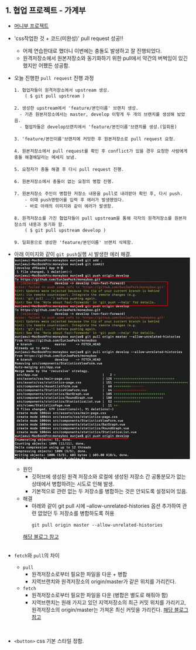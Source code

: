 ## 1. 협업 프로젝트 - 가계부
- [머니부 프로젝트](https://github.com/EunJaePark/moneyboo)

- 'css작업한 것 + 코드(미완성)' pull request 성공!!
  - 어제 연습한대로 했더니 이번에는 충돌도 발생하고 잘 진행되었다.
  - 원격저장소에서 원본저장소와 동기화하기 위한 pull에서 약간의 버벅임이 있긴 했지만 어쨌든 성공함.
  
- 오늘 진행한 `pull request` 진행 과정
  ```
  1. 협업자들이 원격저장소에서 upstream 생성.
      ( $ git pull upstream )
  
  2. 생성한 upstream에서 'feature/본인이름' 브랜치 생성.
    - 기존 원본저장소에서는 master, develop 이렇게 두 개의 브랜치를 생성해 놨었음.
    - 협업자들은 develop브랜치에서 'feature/본인이름'브랜치를 생성.(일회용)
    
  3. 'feature/본인이름'브랜치에 커밋한 후 원본저장소로 pull request 요청.
  
  4. 원본저장소에서 pull request를 확인 후 conflict가 있을 경우 요청한 사람에게 충돌 해결해달라는 메세지 보냄.
  
  5. 요청자가 충돌 해결 후 다시 pull request 진행.
  
  6. 원본저장소에서 충돌이 없는 요청의 병합 진행.
  
  7. 원본저장소 주인이 병합한 저장소 내용을 pull로 내려받아 확인 후, 다시 push.
      - 이때 push명령어를 입력 후 에러가 발생했었다. 
      - 바로 아래의 이미지와 같이 에러가 발생함.
  
  8. 원격저장소를 가진 협업자들이 pull upstream을 통해 각자의 원격저장소를 원본저장소의 내용과 동기화 함.
      ( $ git pull upstream develop )
  
  9. 일회용으로 생성한 'feature/본인이름' 브랜치 삭제함.
  ```
  
- 아래 이미지와 같이 `git push`실행 시 발생한 에러 해결.     
  <img src="./imgs/200719.png" width="500" />    
   
  - 원인 
    - 깃허브에 생성된 원격 저장소와 로컬에 생성된 저장소 간 공통분모가 없는 상태에서 병합하려는 시도로 인해 발생. 
    - 기본적으로 관련 없는 두 저장소를 병합하는 것은 안되도록 설정되어 있음.
  - 해결
    - 아래와 같이 git pull 시에 –allow-unrelated-histories 옵션 추가하여 관련 없었던 두 저장소를 병합하도록 허용
      ```
      git pull origin master --allow-unrelated-histories
      ``` 
    [해당 블로그 참고](https://devlog.jwgo.kr/2018/03/09/resolving-git-pull-problem/)
  <br/>
  
- `fetch`와 `pull`의 차이
  - `pull`
    - 원격저장소로부터 필요한 파일을 다운 + 병합
    - 지역브랜치와 원격저장소의 origin/master가 같은 위치를 가리킨다.
  - `fetch`
    - 원격저장소로부터 필요한 파일을 다운 (병합은 별도로 해줘야 함)
    - 지역브랜치는 원래 가지고 있던 지역저장소의 최근 커밋 위치를 가리키고, 원격저장소의 origin/master는 가져온 최신 커밋을 가리킨다.
 [해당 블로그 참고](https://yuja-kong.tistory.com/60)

<br/>

- `<button>` css 기본 스타일 정함.
